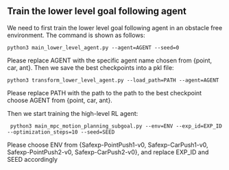 ## Train the lower level goal following agent
We need to first train the lower level goal following agent in an obstacle free environment. The command is shown as follows:

    python3 main_lower_level_agent.py --agent=AGENT --seed=0

Please replace AGENT with the specific agent name chosen from {point, car, ant}.
Then we save the best checkpoints into a pkl file:

    python3 transform_lower_level_agent.py --load_path=PATH --agent=AGENT

Please replace PATH with the path to the path to the best checkpoint choose AGENT from {point, car, ant}.

Then we start training the high-level RL agent:

     python3 main_mpc_motion_planning_subgoal.py --env=ENV --exp_id=EXP_ID --optimization_steps=10 --seed=SEED

Please choose ENV from {Safexp-PointPush1-v0, Safexp-CarPush1-v0, Safexp-PointPush2-v0, Safexp-CarPush2-v0}, and replace EXP_ID and SEED accordingly

